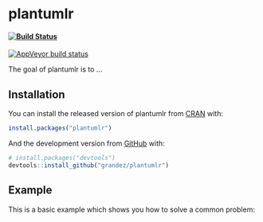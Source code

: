 
<!-- README.md is generated from README.Rmd. Please edit that file -->

# plantumlr

<!-- badges: start -->

#### [![Build Status](https://travis-ci.org/Grandez/plantumlr.svg?branch=master)](https://travis-ci.org/Grandez/plantumlr)

[![AppVeyor build
status](https://ci.appveyor.com/api/projects/status/github/grandez/plantumlr?branch=master&svg=true)](https://ci.appveyor.com/project/grandez/plantumlr)
<!-- badges: end -->

The goal of plantumlr is to …

## Installation

You can install the released version of plantumlr from
[CRAN](https://CRAN.R-project.org) with:

``` r
install.packages("plantumlr")
```

And the development version from [GitHub](https://github.com/) with:

``` r
# install.packages("devtools")
devtools::install_github("grandez/plantumlr")
```

## Example

This is a basic example which shows you how to solve a common problem:
